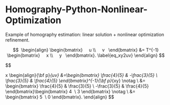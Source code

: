 # Homography-Python-Nonlinear-Optimization
Example of homography estimation: linear solution + nonlinear optimization refinement. 


$$
				 \begin{align}  \begin{bmatrix}      u \\      v    \end{bmatrix}  &=  T^{-1}  \begin{bmatrix}      x \\      y    \end{bmatrix}.   \label{eq_xy2uv}  \end{align}
$$



$$

x \begin{align}{\bf p}_{uv} &=\begin{bmatrix}    \frac{4}{5} & -\frac{3}{5} \\    \frac{3}{5} & \frac{4}{5}  \end{bmatrix}^{-1}{\bf p}_{xy} \notag \\ &= \begin{bmatrix}    \frac{4}{5} & \frac{3}{5} \\    -\frac{3}{5} & \frac{4}{5}  \end{bmatrix}\begin{bmatrix}    4  \\    3   \end{bmatrix}  \notag \\ &=   \begin{bmatrix}    5  \\    0   \end{bmatrix}.  \end{align}
$$
